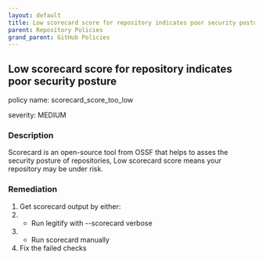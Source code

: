 ```yaml
---
layout: default
title: Low scorecard score for repository indicates poor security posture
parent: Repository Policies
grand_parent: GitHub Policies
---
```



## Low scorecard score for repository indicates poor security posture
policy name: scorecard_score_too_low

severity: MEDIUM

### Description
Scorecard is an open-source tool from OSSF that helps to asses the security posture of repositories, Low scorecard score means your repository may be under risk.


### Remediation
1. Get scorecard output by either:
2. - Run legitify with --scorecard verbose
3. - Run scorecard manually
4. Fix the failed checks



